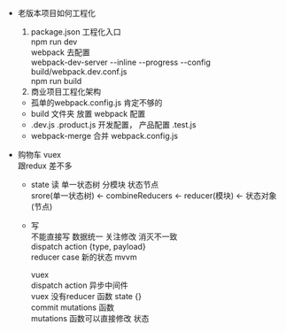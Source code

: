 - 老版本项目如何工程化          
  1. package.json 工程化入口           
    npm run dev            
      webpack 去配置          
      webpack-dev-server --inline --progress --config build/webpack.dev.conf.js             
    npm run build            
  2. 商业项目工程化架构            
    - 孤单的webpack.config.js 肯定不够的            
    - build 文件夹 放置 webpack 配置              
    - .dev.js .product.js 开发配置， 产品配置  .test.js            
    - webpack-merge 合并 webpack.config.js             
  
- 购物车 vuex            
  跟redux 差不多             
  - state 读  单一状态树  分模块  状态节点              
    srore(单一状态树) <- combineReducers <- reducer(模块) <- 状态对象(节点)                
  - 写            
    不能直接写 数据统一 关注修改 消灭不一致            
    dispatch action {type, payload}            
    reducer case 新的状态 mvvm               

    vuex             
    dispatch action 异步中间件             
    vuex 没有reducer 函数  state {}             
    commit mutations 函数            
    mutations 函数可以直接修改 状态           